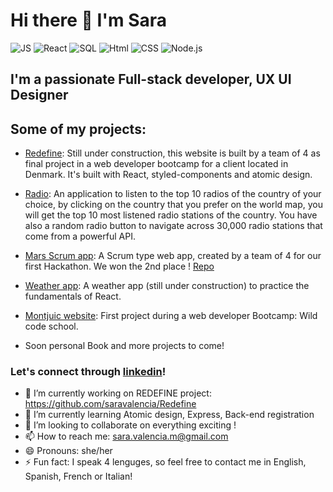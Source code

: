   # Hi there 👋 I'm Sara 

![JS](https://camo.githubusercontent.com/da839b79b282a7658a172f07e13496fb18bcf9fa624d061def0e80f47a68ff1d/68747470733a2f2f696d672e69636f6e73382e636f6d2f636f6c6f722f34382f3030303030302f6a6176617363726970742e706e67)
![React](https://camo.githubusercontent.com/6e071d167802df070a1dcbe5f0066ac2066959d4f585f2c35ff66fa2a98c066b/68747470733a2f2f696d672e69636f6e73382e636f6d2f756c74726176696f6c65742f34382f3030303030302f72656163742e706e67)
![SQL](https://camo.githubusercontent.com/cc0ecb82280d525ede414bc4f735844f407523f7ce464caa085f575dae237129/68747470733a2f2f696d672e69636f6e73382e636f6d2f636f6c6f722f34382f3030303030302f73716c2e706e67)
![Html](https://camo.githubusercontent.com/adc11e2f0e7da8b1b795fd9d2d92d74da45f0f511bb1deb3441f2232baaf9a85/68747470733a2f2f696d672e69636f6e73382e636f6d2f636f6c6f722f34382f3030303030302f68746d6c2e706e67)
![CSS](https://camo.githubusercontent.com/dc75aee770dff630309493116eeebd6a39c7042e4e94780a5e6c8f107bebe76f/68747470733a2f2f696d672e69636f6e73382e636f6d2f636f6c6f722f34382f3030303030302f637373332e706e67)
![Node.js](https://camo.githubusercontent.com/cc96d7d28a6ca21ddbb1f2521d751d375230ed840271e6a4c8694cf87cc60c14/68747470733a2f2f696d672e736869656c64732e696f2f62616467652f6e6f64652e6a732532302d2532333433383533442e7376673f267374796c653d666f722d7468652d6261646765266c6f676f3d6e6f64652e6a73266c6f676f436f6c6f723d7768697465)


## I'm a passionate Full-stack developer, UX UI Designer

## Some of my projects: 

* [Redefine](https://github.com/saravalencia/Redefine): Still under construction, this website is built by a team of 4 as final project in a web developer bootcamp for a client located in Denmark. It's built with React, styled-components and atomic design.

* [Radio](https://github.com/saravalencia/Project2-radio): An application to listen to the top 10 radios of the country of your choice, by clicking on the country that you prefer on the world map, you will get the top 10 most listened radio stations of the country. You have also a random radio button to navigate across 30,000 radio stations that come from a powerful API.

* [Mars Scrum app](https://keen-bose-1a7f8f.netlify.app/): A Scrum type web app, created by a team of 4 for our first Hackathon. We won the 2nd place ! [Repo](https://github.com/Andreaskalicani/hackathon11.05.2021)

* [Weather app](https://github.com/saravalencia/weather-time): A weather app (still under construction) to practice the fundamentals of React.

* [Montjuic website](https://github.com/saravalencia/Project1): First project during a web developer Bootcamp: Wild code school.

* Soon personal Book and more projects to come!

### Let's connect through [linkedin](https://www.linkedin.com/in/sara-valencia/)!

- 🔭 I’m currently working on REDEFINE project: https://github.com/saravalencia/Redefine
- 🌱 I’m currently learning Atomic design, Express, Back-end registration 
- 👯 I’m looking to collaborate on everything exciting !
- 📫 How to reach me: sara.valencia.m@gmail.com
- 😄 Pronouns: she/her 
- ⚡ Fun fact: I speak 4 lenguges, so feel free to contact me in English, Spanish, French or Italian!

